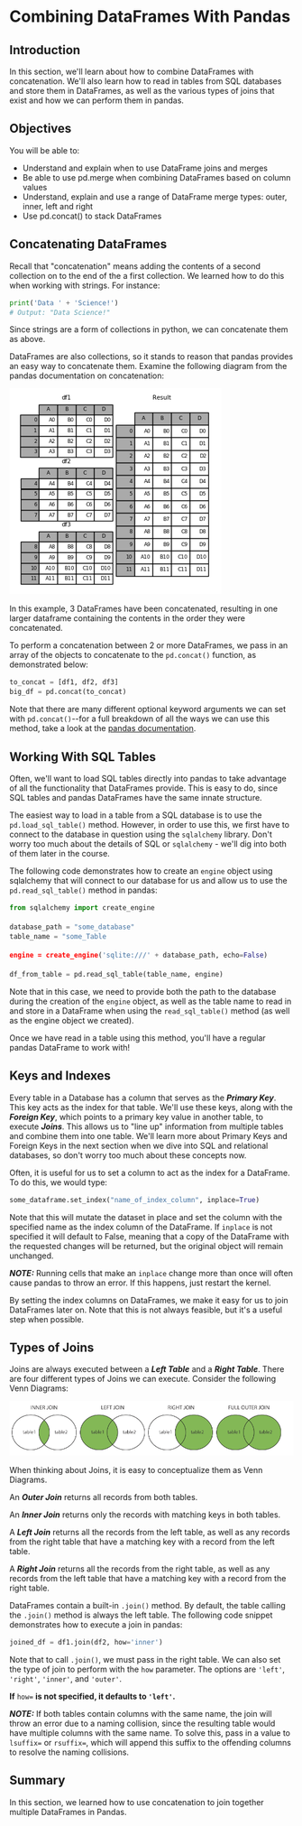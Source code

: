 
# Combining DataFrames With Pandas

## Introduction

In this section, we'll learn about how to combine DataFrames with concatenation.  We'll also learn how to read in tables from SQL databases and store them in DataFrames, as well as the various types of joins that exist and how we can perform them in pandas.  

## Objectives
You will be able to:
* Understand and explain when to use DataFrame joins and merges
* Be able to use pd.merge when combining DataFrames based on column values
* Understand, explain and use a range of DataFrame merge types: outer, inner, left and right
* Use pd.concat() to stack DataFrames


## Concatenating DataFrames

Recall that "concatenation" means adding the contents of a second collection on to the end of the a first collection.  We learned how to do this when working with strings.  For instance:

```python
print('Data ' + 'Science!')
# Output: "Data Science!"
```
Since strings are a form of collections in python, we can concatenate them as above.  

DataFrames are also collections, so it stands to reason that pandas provides an easy way to concatenate them.  Examine the following diagram from the pandas documentation on concatenation:

<img src='images/concat.png'>

In this example, 3 DataFrames have been concatenated, resulting in one larger dataframe containing the contents in the order they were concatenated.  

To perform a concatenation between 2 or more DataFrames, we pass in an array of the objects to concatenate to the `pd.concat()` function, as demonstrated below:

```python
to_concat = [df1, df2, df3]
big_df = pd.concat(to_concat)
```

Note that there are many different optional keyword arguments we can set with `pd.concat()`--for a full breakdown of all the ways we can use this method, take a look at the [pandas documentation](http://pandas.pydata.org/pandas-docs/stable/merging.html).

## Working With SQL Tables

Often, we'll want to load SQL tables directly into pandas to take advantage of all the functionality that DataFrames provide.  This is easy to do, since SQL tables and pandas DataFrames have the same innate structure.  

The easiest way to load in a table from a SQL database is to use the `pd.load_sql_table()` method.  However, in order to use this, we first have to connect to the database in question using the `sqlalchemy` library. Don't worry too much about the details of SQL or `sqlalchemy` - we'll dig into both of them later in the course.

The following code demonstrates how to create an `engine` object using sqlalchemy that will connect to our database for us and allow us to use the `pd.read_sql_table()` method in pandas:

```python
from sqlalchemy import create_engine

database_path = "some_database"
table_name = "some_Table

engine = create_engine('sqlite:///' + database_path, echo=False)

df_from_table = pd.read_sql_table(table_name, engine)
```

Note that in this case, we need to provide both the path to the database during the creation of the `engine` object, as well as the table name to read in and store in a DataFrame when using the `read_sql_table()` method (as well as the engine object we created).

Once we have read in a table using this method, you'll have a regular pandas DataFrame to work with!

## Keys and Indexes

Every table in a Database has a column that serves as the **_Primary Key_**. This key acts as the index for that table.  We'll use these keys, along with the **_Foreign Key_**, which points to a primary key value in another table, to execute **_Joins_**. This allows us to "line up" information from multiple tables and combine them into one table. We'll learn more about Primary Keys and Foreign Keys in the next section when we dive into SQL and relational databases, so don't worry too much about these concepts now. 

Often, it is useful for us to set a column to act as the index for a DataFrame.  To do this, we would type:

```python
some_dataframe.set_index("name_of_index_column", inplace=True)
```

Note that this will mutate the dataset in place and set the column with the specified name as the index column of the DataFrame.  If `inplace` is not specified it will default to False, meaning that a copy of the DataFrame with the requested changes will be returned, but the original object will remain unchanged. 

**_NOTE:_** Running cells that make an `inplace` change more than once will often cause pandas to throw an error.  If this happens, just restart the kernel.

By setting the index columns on DataFrames, we make it easy for us to join DataFrames later on. Note that this is not always feasible, but it's a useful step when possible.  

## Types of Joins

Joins are always executed between a **_Left Table_** and a **_Right Table_**.  There are four different types of Joins we can execute.  Consider the following Venn Diagrams:

<img src="images/joins.png">

When thinking about Joins, it is easy to conceptualize them as Venn Diagrams.  

An **_Outer Join_** returns all records from both tables. 

An **_Inner Join_** returns only the records with matching keys in both tables.

A **_Left Join_** returns all the records from the left table, as well as any records from the right table that have a matching key with a record from the left table.

A **_Right Join_** returns all the records from the right table, as well as any records from the left table that have a matching key with a record from the right table. 

DataFrames contain a built-in `.join()` method. By default, the table calling the `.join()` method is always the left table.  The following code snippet demonstrates how to execute a join in pandas:

```python
joined_df = df1.join(df2, how='inner')
```

Note that to call `.join()`, we must pass in the right table.  We can also set the type of join to perform with the `how` parameter.  The options are `'left'`, `'right'`, `'inner'`, and `'outer'`.

**If** `how=` **is not specified, it defaults to `'left'`.**

**_NOTE:_** If both tables contain columns with the same name, the join will throw an error due to a naming collision, since the resulting table would have multiple columns with the same name.  To solve this, pass in a value to `lsuffix=` or `rsuffix=`, which will append this suffix to the offending columns to resolve the naming collisions. 

## Summary

In this section, we learned how to use concatenation to join together multiple DataFrames in Pandas.

